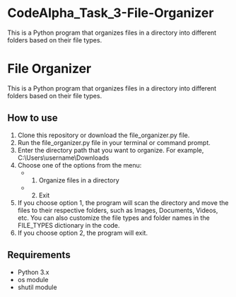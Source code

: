 # CodeAlpha_Task_3-File-Organizer
This is a Python program that organizes files in a directory into different folders based on their file types.

# File Organizer

This is a Python program that organizes files in a directory into different folders based on their file types.

## How to use

1. Clone this repository or download the file_organizer.py file.
2. Run the file_organizer.py file in your terminal or command prompt.
3. Enter the directory path that you want to organize. For example, C:\Users\username\Downloads
4. Choose one of the options from the menu:
    - 1. Organize files in a directory
    - 2. Exit
5. If you choose option 1, 
    the program will scan the directory and move the files to their respective folders, 
    such as Images, Documents, Videos, etc. 
    You can also customize the file types and folder names in the FILE_TYPES dictionary in the code.
6. If you choose option 2, the program will exit.

## Requirements

- Python 3.x
- os module
- shutil module
